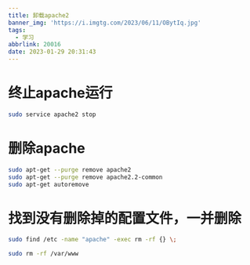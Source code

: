 ```yaml
---
title: 卸载apache2
banner_img: 'https://i.imgtg.com/2023/06/11/OBytIq.jpg'
tags:
  - 学习
abbrlink: 20016
date: 2023-01-29 20:31:43
---
```


# 终止apache运行
```sh
sudo service apache2 stop
```

# 删除apache
```sh
sudo apt-get --purge remove apache2
sudo apt-get --purge remove apache2.2-common
sudo apt-get autoremove
```

# 找到没有删除掉的配置文件，一并删除
```sh
sudo find /etc -name "apache" -exec rm -rf {} \;
```
```sh
sudo rm -rf /var/www
```
